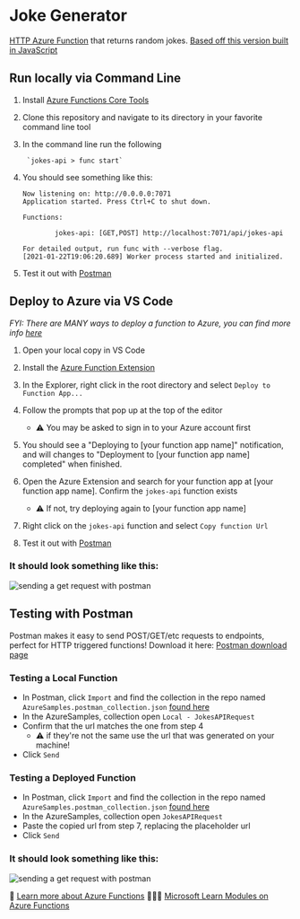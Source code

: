 # Joke Generator

[HTTP Azure Function](https://docs.microsoft.com/en-us/azure/azure-functions/functions-bindings-http-webhook?&WT.mc_id=academic-0000-jasmineg) that returns random jokes. [Based off this version built in JavaScript](https://github.com/alexweininger/joke-api)

## Run locally via Command Line

1. Install  [Azure Functions Core Tools](https://docs.microsoft.com/azure/azure-functions/functions-run-local?tabs=windows,csharp,bash&WT.mc_id=academic-0000-jasmineg#install-the-azure-functions-core-tools)

2. Clone this repository and navigate to its directory in your favorite command line tool

3. In the command line run the following

        `jokes-api > func start`

4. You should see something like this:

    ```
    Now listening on: http://0.0.0.0:7071
    Application started. Press Ctrl+C to shut down.

    Functions:

            jokes-api: [GET,POST] http://localhost:7071/api/jokes-api

    For detailed output, run func with --verbose flag.
    [2021-01-22T19:06:20.689] Worker process started and initialized.
    ```

5. Test it out with [Postman](#testing-a-local-function)

## Deploy to Azure via VS Code

_FYI: There are MANY ways to deploy a function to Azure, you can find more info [here](https://docs.microsoft.com/azure/azure-functions/functions-deployment-technologies?WT.mc_id=academic-0000-jasmineg#deployment-methods)_

1. Open your local copy in VS Code

2. Install the [Azure Function Extension](https://marketplace.visualstudio.com/items?itemName=ms-azuretools.vscode-azurefunctions&WT.mc_id=academic-0000-jasmineg)

2. In the Explorer, right click in the root directory and select `Deploy to Function App...`

3. Follow the prompts that pop up at the top of the editor 
    - ⚠ You may be asked to sign in to your Azure account first

4. You should see a "Deploying to [your function app name]" notification, and will changes to "Deployment to [your function app name] completed" when finished.

5. Open the Azure Extension and search for your function app at [your function app name]. Confirm the `jokes-api` function exists
    - ⚠ If not, try deploying again to [your function app name]

6. Right click on the `jokes-api` function and select `Copy function Url`

7. Test it out with [Postman](#testing-a-deployed-function)


### It should look something like this:

![sending a get request with postman](jokes-api-vsc.png)

## Testing with Postman

Postman makes it easy to send POST/GET/etc requests to endpoints, perfect for HTTP triggered functions! Download it here: [Postman download page](https://www.postman.com/downloads/)

### Testing a Local Function
- In Postman, click `Import` and find the collection in the repo named `AzureSamples.postman_collection.json` [found here](AzureSamples.postman_collection.json)
- In the AzureSamples, collection open `Local - JokesAPIRequest`
- Confirm that the url matches the one from step 4
    - ⚠ if they're not the same use the url that was generated on your machine!
- Click `Send`

### Testing a Deployed Function

- In Postman, click `Import` and find the collection in the repo named `AzureSamples.postman_collection.json` [found here](AzureSamples.postman_collection.json)
- In the AzureSamples, collection open `JokesAPIRequest`
- Paste the copied url from step 7, replacing the placeholder url
- Click `Send`


### It should look something like this:

![sending a get request with postman](postman-request.png)


📖 [Learn more about Azure Functions](https://docs.microsoft.com/en-us/azure/azure-functions/functions-overview?WT.mc_id=academic-0000-jasmineg)
👩🏿‍🏫 [Microsoft Learn Modules on Azure Functions](https://docs.microsoft.com/en-us/learn/browse/?terms=azure%20functions&WT.mc_id=academic-0000-jasmineg)